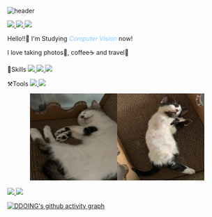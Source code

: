 
<!--
**Rohchanghyun/Rohchanghyun** is a ✨ _special_ ✨ repository because its `README.md` (this file) appears on your GitHub profile.

Here are some ideas to get you started:

- 🔭 I’m currently working on ...
- 🌱 I’m currently learning ...
- 👯 I’m looking to collaborate on ...
- 🤔 I’m looking for help with ...
- 💬 Ask me about ...
- 📫 How to reach me: ...
- 😄 Pronouns: ...
- ⚡ Fun fact: ...
-->
![header](https://capsule-render.vercel.app/api?type=waving&color=gradient&height=100&animation=fadeIn&section=footer&text=DDOING💻📸☕🛫&fontAlign=40)



<a href="https://rohchanghyun.github.io/" target="_blank">
    <img src="https://img.shields.io/badge/githubpages-61677A?style=flat&logo=githubpages&logoColor=7C81AD"/>
</a> 
<a href="https://www.instagram.com/hyuun_e_/" target="_blank">
    <img src="https://img.shields.io/badge/Instagram-61677A?style=flat&logo=Instagram&logoColor=E4405F"/>
</a> 
<a href="ggara376@gmail.com/" target="_blank">
    <img src="https://img.shields.io/badge/ggara376@gmail.com-61677A?style=flat&logo=minutemailer&logoColor=30B980"/>
</a>

Hello!!👋 I'm Studying *<span style = "color:#88c8ff"> Computer Vision </span>* now!

I love taking photos📸, coffee☕ and travel🛫

</n>
</n>
</n>
🚀Skills</n>
<a href="https://rohchanghyun.github.io/" target="_blank">
    <img src="https://img.shields.io/badge/python-61677A?style=flat&logo=python&logoColor=3776AB"/>
</a> 
<a href="https://rohchanghyun.github.io/" target="_blank">
    <img src="https://img.shields.io/badge/pytorch-61677A?style=flat&logo=pytorch&logoColor=EE4C2C"/>
</a> 
<a href="https://rohchanghyun.github.io/" target="_blank">
    <img src="https://img.shields.io/badge/opencv-61677A?style=flat&logo=opencv&logoColor=5C3EE8"/>
</a> 

⚒️Tools</n>
<a href="https://rohchanghyun.github.io/" target="_blank">
    <img src="https://img.shields.io/badge/obsidian-61677A?style=flat&logo=obsidian&logoColor=7C3AED"/>
</a> 
<a href="https://rohchanghyun.github.io/" target="_blank">
    <img src="https://img.shields.io/badge/notion-61677A?style=flat&logo=notion&logoColor=FFFFFF"/>
</a> 

<p align="center"><img src="\assets\images\bbomi.jpg" width="200" height="200"><img src="\assets\images\kkami.jpg" width="200" height="200"></p>


<a href="s">
  <img src="https://github-readme-stats.vercel.app/api?username=Rohchanghyun&theme=ayu-mirage&show_icons=true"  />
</a>
<a href="s">
  <img src="https://github-readme-stats.vercel.app/api/top-langs/?username=Rohchanghyun&exclude_repo=Rohchanghyun.github.io&layout=compact&theme=ayu-mirage" />
</a>

[![DDOING's github activity graph](https://github-readme-activity-graph.vercel.app/graph?username=Rohchanghyun&theme=tokyo-night)](https://github.com/Rohchanghyun/github-readme-activity-graph)